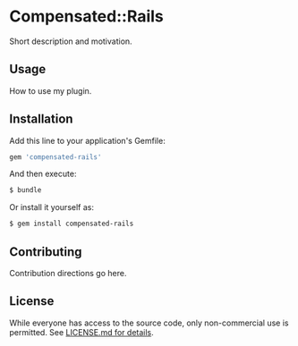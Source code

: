 # Compensated::Rails
Short description and motivation.

## Usage
How to use my plugin.

## Installation
Add this line to your application's Gemfile:

```ruby
gem 'compensated-rails'
```

And then execute:
```bash
$ bundle
```

Or install it yourself as:
```bash
$ gem install compensated-rails
```

## Contributing
Contribution directions go here.

## License
While everyone has access to the source code, only non-commercial use is permitted. See [LICENSE.md for details](LICENSE.md).